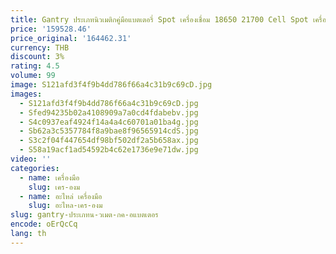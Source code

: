 ```yaml
---
title: Gantry ประเภทนิวเมติกคู่มือแบตเตอรี่ Spot เครื่องเชื่อม 18650 21700 Cell Spot เครื่องเชื่อมสําหรับแบตเตอรี่ลิเธียมทรงกระบอก
price: '159528.46'
price_original: '164462.31'
currency: THB
discount: 3%
rating: 4.5
volume: 99
image: S121afd3f4f9b4dd786f66a4c31b9c69cD.jpg
images:
  - S121afd3f4f9b4dd786f66a4c31b9c69cD.jpg
  - Sfed94235b02a4108909a7a0cd4fdabebv.jpg
  - S4c0937eaf4924f14a4a4c60701a01ba4g.jpg
  - Sb62a3c5357784f8a9bae8f96565914cdS.jpg
  - S3c2f04f447654df98bf502df2a5b658ax.jpg
  - S58a19acf1ad54592b4c62e1736e9e71dw.jpg
video: ''
categories:
  - name: เครื่องมือ
    slug: เคร-องม
  - name: อะไหล่ เครื่องมือ
    slug: อะไหล-เคร-องม
slug: gantry-ประเภทน-วเมต-กค-อแบตเตอร
encode: oErQcCq
lang: th
---
```

  
